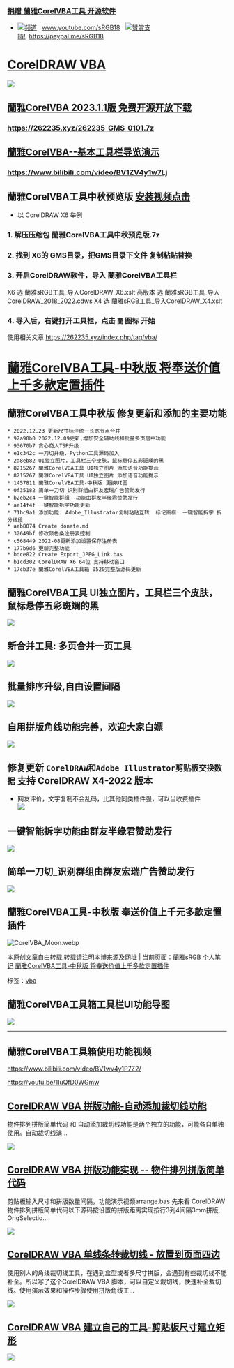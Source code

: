 ### [捐赠 蘭雅CorelVBA工具 开源软件](https://github.com/hongwenjun/corelvba/blob/main/donate.md)
- [![](https://raw.githubusercontent.com/hongwenjun/vps_setup/master/img/youtube.png)频道](https://www.youtube.com/sRGB18/videos) &nbsp;&nbsp;www.youtube.com/sRGB18 &nbsp;&nbsp;[![](https://raw.githubusercontent.com/hongwenjun/vps_setup/master/img/paypal.png)赞赏支持!](https://paypal.me/sRGB18)&nbsp;&nbsp;https://paypal.me/sRGB18

# [CorelDRAW VBA](https://262235.xyz/index.php/tag/vba/)
![](https://262235.xyz/usr/uploads/2022/03/525753621.webp)

## [蘭雅CorelVBA 2023.1.1版 免费开源开放下载](https://262235.xyz/262235_GMS_0101.7z)
### https://262235.xyz/262235_GMS_0101.7z

## [蘭雅CorelVBA--基本工具栏导览演示](https://www.bilibili.com/video/BV1ZV4y1w7Lj)
### https://www.bilibili.com/video/BV1ZV4y1w7Lj

## 蘭雅CorelVBA工具中秋预览版 [安装视频点击](https://262235.xyz/CorelVBA/install.mp4)
- 以 CorelDRAW X6 举例
### 1. 解压压缩包 蘭雅CorelVBA工具中秋预览版.7z
### 2. 找到 X6的 GMS目录，把GMS目录下文件 复制粘贴替换
### 3. 开启CorelDRAW软件，导入 蘭雅CorelVBA工具栏
   X6     选  蘭雅sRGB工具_导入CorelDRAW_X6.xslt
   高版本 选  蘭雅sRGB工具_导入CorelDRAW_2018_2022.cdws
   X4     选  蘭雅sRGB工具_导入CorelDRAW_X4.xslt

### 4. 导入后，右键打开工具栏，点击 `蘭` 图标 开始

使用相关文章   https://262235.xyz/index.php/tag/vba/

# [蘭雅CorelVBA工具-中秋版 将奉送价值上千多款定置插件](https://262235.xyz/index.php/archives/1124/)

## 蘭雅CorelVBA工具中秋版 修复更新和添加的主要功能

```
* 2022.12.23 更新尺寸标注统一长宽节点合并
* 92a90b0 2022.12.09更新,增加安全辅助线和批量多页居中功能
* 93670b7 贪心商人TSP升级
* e1c342c 一刀切升级，Python工具源码加入
* 2a8eb82 UI独立图片，工具栏三个皮肤，鼠标悬停五彩斑斓的黑
* 8215267 蘭雅CorelVBA工具 UI独立图片 添加语音功能提示
* 8215267 蘭雅CorelVBA工具 UI独立图片 添加语音功能提示
* 1457811 蘭雅CorelVBA工具-中秋版 更换UI图
* 0f35182 简单一刀切_识别群组由群友宏瑞广告赞助发行
* b2eb2c4 一键智能群组--功能由群友半缘君赞助发行
* ae14f4f 一键智能拆字功能更新
* 71bc9a1 添加功能: Adobe_Illustrator复制粘贴互转  标记画框  一键智能拆字 拆分线段
* aeb8074 Create donate.md
* 32649bf 修改颜色条注册表控制
* c568449 2022-08更新添加设置保存注册表
* 177b9d6 更新完整功能
* bdce822 Create Export_JPEG_Link.bas
* b1cd302 CorelDRAW X6 64位 支持移动窗口
* 17cb37e 蘭雅CorelVBA工具箱 0520完整版源码更新

```

## 蘭雅CorelVBA工具 UI独立图片，工具栏三个皮肤，鼠标悬停五彩斑斓的黑

![](https://262235.xyz/usr/uploads/2022/09/3673480311.webp)

## 新合并工具: 多页合并一页工具

![](https://262235.xyz/CorelVBA/UniteOne.gif)

## 批量排序升级,自由设置间隔

![](https://262235.xyz/CorelVBA/left_top_align.gif)

## 自用拼版角线功能完善，欢迎大家白嫖

![](https://262235.xyz/CorelVBA/jxpb.gif)

## 修复更新 `CorelDRAW和Adobe Illustrator剪贴板交换数据` 支持 CorelDRAW X4-2022 版本

  * 网友评价，文字复制不会乱码，比其他同类插件强，可以当收费插件  
![](https://262235.xyz/CorelVBA/Adobe_Illustrator.gif)

## 一键智能拆字功能由群友半缘君赞助发行

![](https://262235.xyz/CorelVBA/onekey_cai.gif)

## 简单一刀切_识别群组由群友宏瑞广告赞助发行

![](https://262235.xyz/CorelVBA/dollar_cut.gif)

## 蘭雅CorelVBA工具-中秋版 奉送价值上千元多款定置插件

![CorelVBA_Moon.webp](https://262235.xyz/usr/uploads/2022/08/77746067.webp)

本原创文章自由转载,转载请注明本博来源及网址 | 当前页面：[蘭雅sRGB 个人笔记](https://262235.xyz/) 
[蘭雅CorelVBA工具-中秋版 将奉送价值上千多款定置插件](https://262235.xyz/index.php/archives/1124/)

标签：[vba](https://262235.xyz/index.php/tag/vba/)

## 蘭雅CorelVBA工具箱工具栏UI功能导图 
![](https://262235.xyz/usr/uploads/2022/05/756737974.jpg)

--------------------------------------------

## 蘭雅CorelVBA工具箱使用功能视频

https://www.bilibili.com/video/BV1wv4y1P7Z2/

https://youtu.be/1IuQfD0WGmw


## [CorelDRAW VBA 拼版功能-自动添加裁切线功能](https://262235.xyz/index.php/archives/1006/)

物件排列拼版简单代码 和 自动添加裁切线功能是两个独立的功能，可能各自单独使用。自动裁切线演...

![](https://262235.xyz/usr/uploads/2022/03/612777584.gif)

## [CorelDRAW VBA 拼版功能实现 -- 物件排列拼版简单代码](https://262235.xyz/index.php/archives/1003/)

剪贴板输入尺寸和拼版数量间隔，功能演示视频arrange.bas 先来看 CorelDRAW
物件排列拼版简单代码以下源码按设置的拼版距离实现按行3列4间隔3mm拼版, OrigSelectio...

![](https://262235.xyz/usr/uploads/2022/03/2725902706.gif)

## [CorelDRAW VBA 单线条转裁切线 - 放置到页面四边](https://262235.xyz/index.php/archives/1000/)

使用别人的角线裁切线工具，在遇到盒型或者多尺寸拼版，会遇到有些裁切线不能补全。所以写了这个CorelDRAW VBA
脚本，可以自定义裁切线，快速补全裁切线。使用演示效果和操作步骤使用拼版角线工...

![](https://262235.xyz/usr/uploads/2022/03/695938857.gif)

## [CorelDRAW VBA 建立自己的工具-剪贴板尺寸建立矩形](https://262235.xyz/index.php/archives/995/)

![](https://262235.xyz/usr/uploads/2022/03/1759911447.gif)
